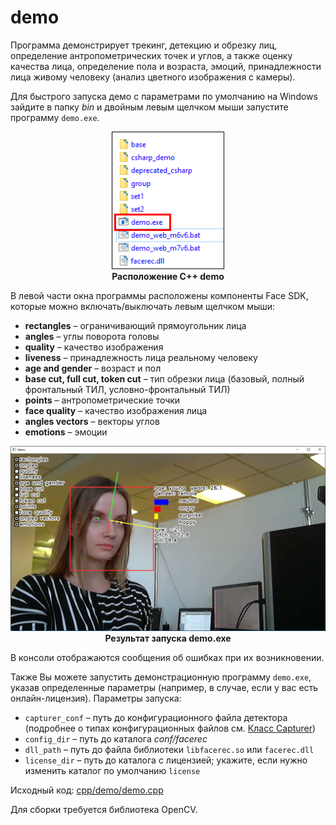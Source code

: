# demo

Программа демонстрирует трекинг, детекцию и обрезку лиц, определение антропометрических точек и углов, а также оценку качества лица, определение пола и возраста, эмоций, принадлежности лица живому человеку (анализ цветного изображения с камеры).

Для быстрого запуска демо с параметрами по умолчанию на Windows зайдите в папку *bin* и двойным левым щелчком мыши запустите программу `demo.exe`.

<p align="center">
<img width="180" src="../../img/cpp_demo_exe.png"><br>
<b>Расположение C++ demo</b>
</p>

В левой части окна программы расположены компоненты Face SDK, которые можно включать/выключать левым щелчком мыши:

* **rectangles** – ограничивающий прямоугольник лица
* **angles** – углы поворота головы
* **quality** – качество изображения
* **liveness** – принадлежность лица реальному человеку
* **age and gender** – возраст и пол
* **base cut, full cut, token cut** – тип обрезки лица (базовый, полный фронтальный ТИЛ, условно-фронтальный ТИЛ)
* **points** – антропометрические точки
* **face quality** – качество изображения лица
* **angles vectors** – векторы углов
* **emotions** – эмоции

<p align="center">
<img width="600" src="../../img/demo_cpp.png"><br>
<b>Результат запуска demo.exe</b>
</p>

В консоли отображаются сообщения об ошибках при их возникновении.

Также Вы можете запустить демонстрационную программу `demo.exe`, указав определенные параметры (например, в случае, если у вас есть онлайн-лицензия). Параметры запуска:  

* `capturer_conf` – путь до конфигурационного файла детектора (подробнее о типах конфигурационных файлов см. [Класс Capturer](../../development/face_capturing.md#класс-capturer))
* `config_dir` – путь до каталога *conf/facerec*
* `dll_path` – путь до файла библиотеки `libfacerec.so` или `facerec.dll`
* `license_dir` – путь до каталога с лицензией; укажите, если нужно изменить каталог по умолчанию `license`

Исходный код: [cpp/demo/demo.cpp](../../../examples/cpp/demo/demo.cpp)

Для сборки требуется библиотека OpenCV.
